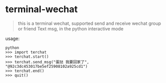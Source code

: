 # terminal-wechat

> this is a terminal wechat, supported send and receive wechat group or friend Text msg, in the python interactive mode

usage:

```shell
python
>>> import terchat
>>> terchat.start()
>>> terchat.send_msg("蛋挞 我要回家了", "@92c3dc453017be5ef25908102a925cd1")
>>> terchat.end()
>>> quit()
```
